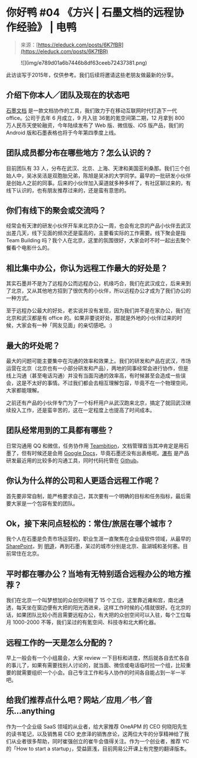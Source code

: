 <!--yml
category: 访谈
date: 2022-06-28 10:41:51
-->

# 你好鸭 #04 《方兴 | 石墨文档的远程协作经验》 | 电鸭

> 来源：[https://eleduck.com/posts/6K7fBR](https://eleduck.com/posts/6K7fBR)

<figure class="image">![](img/e789d01a6b7446b8df63ceeb72437381.png)</figure>

此访谈写于2015年，仅供参考。我们后续将邀请这些老朋友做最新的分享。

## 介绍下你本人／团队及现在的状态吧

[石墨文档](http://shimo.im/) 是一款文档协作的工具，我们致力于在移动互联网时代打造下一代 office。公司于去年 6 月成立，9 月入驻 36氪的氪空间第二期，12 月拿到 800 万人民币天使轮融资，今年陆续发布了 Web 版、微信版、iOS 版产品，我们的 Android 版和石墨表格也将于今年第四季度上线。

## 团队成员都分布在哪些地方？怎么认识的？

目前团队有 33 人，分布在武汉、北京、上海、天津和美国亚利桑那。我们三个创始人中，吴冰吴洁是双胞胎兄弟，陈旭是吴冰的大学同学。最早的一批研发小伙伴是创始人之前的同事。后来的小伙伴加入渠道就多种多样了，有社区聊过来的，有线下认识的，也有朋友推荐过来的，还是蛮有意思的。

## 你们有线下的聚会或交流吗？

经常会有天津的研发小伙伴开车来北京办公一周，也会有北京的产品小伙伴去武汉出差几天，线下见面的频次还是蛮高的，主要看实际的工作需要。线下聚会是指 Team Building 吗？我个人在北京，这里的氛围很好，大家会时不时一起出去聚个餐看个电影什么的。

## 相比集中办公，你认为远程工作最大的好处是？

其实石墨并不是为了远程办公而远程办公，机缘巧合，我们在武汉成立，后来来到了北京，又从其他地方招到了很优秀的小伙伴，所以远程办公才成为了我们办公的一种方式。

至于远程办公最大的好处，老实说并没有发现，因为我们并不是在家办公，我们在北京和武汉都是有 office 的。如果非要说好处，那就是外地的小伙伴过来的时候，大家会有一种「网友见面」的亲切感吧。:)

## 最大的坏处呢？

最大的问题可能主要集中在沟通的效率和效果上。我们的研发和产品在武汉，市场运营在北京（北京也有一小部分研发和产品），两地的同事经常会进行协作，但是线上沟通（甚至电话沟通）并没有当面沟通的效率高，有时候甚至会造成一些误会，这是不太好的事情。不过我们都会去相互理解包容，毕竟不在一个物理空间，大家都能理解。

之前还有产品的小伙伴专门为了一个标杆用户从武汉跑来北京，搞定了就回武汉继续投入工作，还是蛮辛苦的，这在一定程度上也提高了时间成本。

## 团队经常用到的工具都有哪些？

日常沟通用 QQ 和微信，任务协作用 [Teambition](http://teambition.com/)，文档管理首当其冲肯定是用石墨了，但有时候还是会用 [Google Docs](http://docs.google.com/)，毕竟石墨还没有出表格呢。[瀑布](http://pubu.im/) 是产品研发最近用的比较多的沟通工具，同时代码托管在 [Github](http://github.com/)。

## 你认为什么样的公司和人更适合远程工作呢？

首先要非常自制，能严格要求自己，其次要有一个明确的目标和任务指标，最后需要大家是一个包容有爱的团队。

## Ok，接下来问点轻松的：常住/旅居在哪个城市？

我个人在石墨是负责市场运营的，职业生涯一直聚焦在企业级软件领域，从最早的 [SharePoint](https://products.office.com/zh-cn/sharepoint/collaboration)，到 [明道](http://mingdao.com/)，再到石墨，呆过的城市分别是北京、盐湖城和圣何塞。目前常住在北京。

## 平时都在哪办公？当地有无特别适合远程办公的地方推荐？

我们在北京一个叫梦想加的众创空间租了 15 个工位，这里靠近雍和宫，南北通透，每天坐在窗边便有大把的阳光洒进来，这样工作时候的心情就很好。在北京的话，如果团队比较小而且需要远程办公，有大把的众创空间可以入驻，每个工位每月 1000-2000 不等，我们呆过的有氪空间、科技寺和北大孵化器。

## 远程工作的一天是怎么分配的？

早上一般会有一个小组晨会，大家 review 一下目标和进度，然后就各自去忙各自的事儿了，如果有需要找别人讨论的，就当面、微信或电话临时拉一个组，比较重要的就需要组织一个小会。自己专注工作和与人协作的时间各自能占到一半一半吧。

## 给我们推荐点什么吧？网站／应用／书／音乐...anything

作为一个企业级 SaaS 领域的从业者，给大家推荐 OneAPM 的 CEO 何晓阳先生的读书笔记，以及销售易 CEO 史彦泽的销售彦论，这两位大牛的分享精神给了我们从业者很多帮助，同时崔强创立的崔牛会值得关注。作为一个创业者，推荐 YC 的「How to start a startup」，受益匪浅，目前网易公开课上有完整的翻译版本。